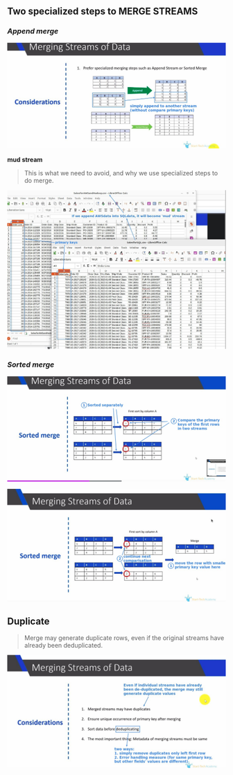 ## **Two specialized steps to MERGE STREAMS**

### *Append merge* 

![Alt append merge](pic/01.jpg)

**mud stream**

> This is what we need to avoid, and why we use specialized steps to do merge.

![Alt mud stream](pic/02.jpg)

### *Sorted merge* 

![Alt sorted merge 1](pic/03.jpg)

![Alt sorted merge 2](pic/04.jpg)

## **Duplicate**

> Merge may generate duplicate rows, even if the original streams have already been deduplicated.

![Alt duplicate](pic/05.jpg)
